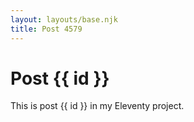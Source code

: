 ```yaml
---
layout: layouts/base.njk
title: Post 4579
---
```


# Post {{ id }}

This is post {{ id }} in my Eleventy project.
